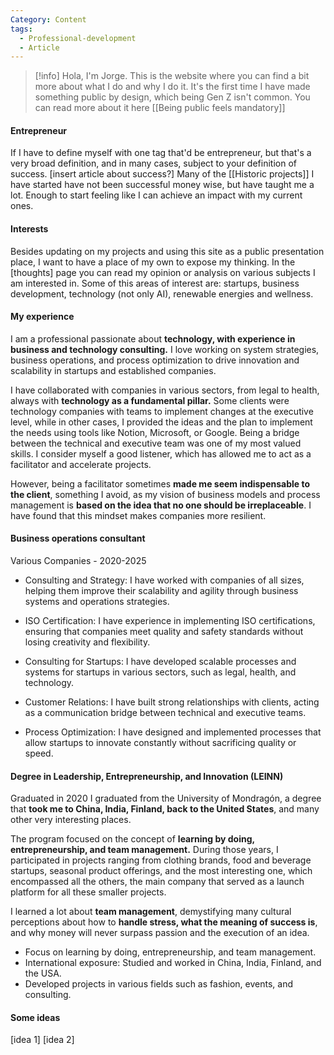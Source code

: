 ```yaml
---
Category: Content
tags:
  - Professional-development
  - Article
---
```


> [!info] Hola, I'm Jorge.
> This is the website where you can find a bit more about what I do and why I do it. It's the first time I have made something public by design, which being Gen Z isn't common. You can read more about it here [[Being public feels mandatory]]

#### Entrepreneur
If I have to define myself with one tag that'd be entrepreneur, but that's a very broad definition, and in many cases, subject to your definition of success. [insert article about success?] Many of the [[Historic projects]] I have started have not been successful money wise, but have taught me a lot. Enough to start feeling like I can achieve an impact with my current ones.

#### Interests
Besides updating on my projects and using this site as a public presentation place, I want to have a place of my own to expose my thinking. In the [thoughts] page you can read my opinion or analysis on various subjects I am interested in. Some of this areas of interest are: startups, business development, technology (not only AI), renewable energies and wellness.

#### My experience
I am a professional passionate about **technology, with experience in business and technology consulting.** I love working on system strategies, business operations, and process optimization to drive innovation and scalability in startups and established companies.

I have collaborated with companies in various sectors, from legal to health, always with **technology as a fundamental pillar.** Some clients were technology companies with teams to implement changes at the executive level, while in other cases, I provided the ideas and the plan to implement the needs using tools like Notion, Microsoft, or Google. Being a bridge between the technical and executive team was one of my most valued skills. I consider myself a good listener, which has allowed me to act as a facilitator and accelerate projects.

However, being a facilitator sometimes **made me seem indispensable to the client**, something I avoid, as my vision of business models and process management is **based on the idea that no one should be irreplaceable**. I have found that this mindset makes companies more resilient.

#### Business operations consultant
Various Companies - 2020-2025

* Consulting and Strategy: I have worked with companies of all sizes, helping them improve their scalability and agility through business systems and operations strategies.

* ISO Certification: I have experience in implementing ISO certifications, ensuring that companies meet quality and safety standards without losing creativity and flexibility.

* Consulting for Startups: I have developed scalable processes and systems for startups in various sectors, such as legal, health, and technology.

* Customer Relations: I have built strong relationships with clients, acting as a communication bridge between technical and executive teams.

* Process Optimization: I have designed and implemented processes that allow startups to innovate constantly without sacrificing quality or speed.

#### Degree in Leadership, Entrepreneurship, and Innovation (LEINN)

Graduated in 2020 I graduated from the University of Mondragón, a degree that **took me to China, India, Finland, back to the United States**, and many other very interesting places.

The program focused on the concept of **learning by doing, entrepreneurship, and team management.** During those years, I participated in projects ranging from clothing brands, food and beverage startups, seasonal product offerings, and the most interesting one, which encompassed all the others, the main company that served as a launch platform for all these smaller projects.

I learned a lot about **team management**, demystifying many cultural perceptions about how to **handle stress, what the meaning of success is**, and why money will never surpass passion and the execution of an idea.

* Focus on learning by doing, entrepreneurship, and team management.
* International exposure: Studied and worked in China, India, Finland, and the USA.
* Developed projects in various fields such as fashion, events, and consulting.

#### Some ideas
[idea 1]
[idea 2]
